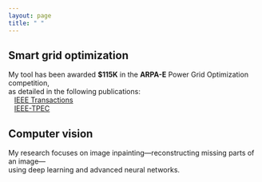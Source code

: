 ```yaml
---
layout: page
title: " "
---
```


## Smart grid optimization

My tool has been awarded **$115K** in the **ARPA-E** Power Grid Optimization competition, <br>
as detailed in the following publications: <br>
&nbsp;&nbsp; <a href="https://hssharadga.github.io/assets/IEEE_TIA.pdf" target="_blank">IEEE Transactions</a>  <br>
&nbsp;&nbsp; <a href="https://hssharadga.github.io/assets/IEEE_TPEC.pdf" target="_blank">IEEE-TPEC</a> 

## Computer vision
<!-- My ongoing research focuses on image inpainting — the process of reconstructing missing parts of an image. <br>
This project explores the use of deep learning and advanced neural networks to improve image restoration accuracy. -->
My research focuses on image inpainting—reconstructing missing parts of an image— <br>
using deep learning and advanced neural networks.



<!-- [IEEE Transactions](https://hssharadga.github.io/assets/IEEE_TIA.pdf) <br>
[IEEE- TPEC](https://hssharadga.github.io/assets/IEEE_TPEC.pdf) -->

<!-- <a href="https://raw.githubusercontent.com/hssharadga/hssharadga.github.io/main/assets/IEEE_TPEC.pdf" target="_blank">IEEE-TPEC</a>   -->
<!-- [IEEE Transactions](https://raw.githubusercontent.com/hssharadga/hssharadga.github.io/main/assets/IEEE_TIA.pdf) -->
<!-- [IEEE-TPEC](https://raw.githubusercontent.com/hssharadga/hssharadga.github.io/main/assets/IEEE_TPEC.pdf) --> 

